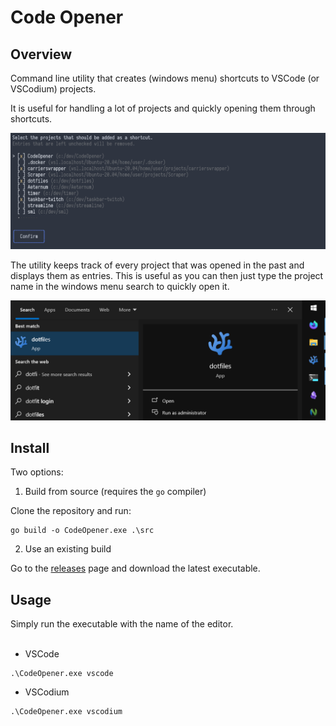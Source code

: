 # Code Opener

## Overview

Command line utility that creates (windows menu) shortcuts to VSCode (or VSCodium) projects.

It is useful for handling a lot of projects and quickly opening them through shortcuts.

![Example](docs/example.png)

The utility keeps track of every project that was opened in the past and displays them as entries.
This is useful as you can then just type the project name in the windows menu search to quickly open it.

![Shortcut](docs/shortcut.png)

## Install

Two options:
1. Build from source (requires the `go` compiler)

Clone the repository and run:

```
go build -o CodeOpener.exe .\src
```

2. Use an existing build

Go to the [releases](https://github.com/HazyAlex/CodeOpener/releases) page and download the latest executable.

## Usage

Simply run the executable with the name of the editor.
<br><br>

- VSCode

```
.\CodeOpener.exe vscode
```

- VSCodium

```
.\CodeOpener.exe vscodium
```
